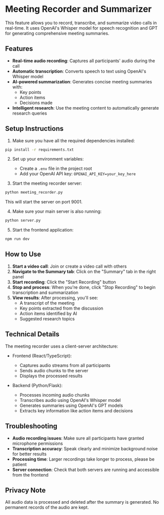 # Meeting Recorder and Summarizer

This feature allows you to record, transcribe, and summarize video calls in real-time. It uses OpenAI's Whisper model for speech recognition and GPT for generating comprehensive meeting summaries.

## Features

- **Real-time audio recording**: Captures all participants' audio during the call
- **Automatic transcription**: Converts speech to text using OpenAI's Whisper model
- **AI-powered summarization**: Generates concise meeting summaries with:
  - Key points
  - Action items
  - Decisions made
- **Intelligent research**: Use the meeting content to automatically generate research queries

## Setup Instructions

1. Make sure you have all the required dependencies installed:

```bash
pip install -r requirements.txt
```

2. Set up your environment variables:
   - Create a `.env` file in the project root
   - Add your OpenAI API key: `OPENAI_API_KEY=your_key_here`

3. Start the meeting recorder server:

```bash
python meeting_recorder.py
```

This will start the server on port 9001.

4. Make sure your main server is also running:

```bash
python server.py
```

5. Start the frontend application:

```bash
npm run dev
```

## How to Use

1. **Start a video call**: Join or create a video call with others
2. **Navigate to the Summary tab**: Click on the "Summary" tab in the right panel
3. **Start recording**: Click the "Start Recording" button
4. **Stop and process**: When you're done, click "Stop Recording" to begin transcription and summarization
5. **View results**: After processing, you'll see:
   - A transcript of the meeting
   - Key points extracted from the discussion
   - Action items identified by AI
   - Suggested research topics

## Technical Details

The meeting recorder uses a client-server architecture:

- Frontend (React/TypeScript):
  - Captures audio streams from all participants
  - Sends audio chunks to the server
  - Displays the processed results

- Backend (Python/Flask):
  - Processes incoming audio chunks
  - Transcribes audio using OpenAI's Whisper model
  - Generates summaries using OpenAI's GPT models
  - Extracts key information like action items and decisions

## Troubleshooting

- **Audio recording issues**: Make sure all participants have granted microphone permissions
- **Transcription accuracy**: Speak clearly and minimize background noise for better results
- **Processing time**: Larger recordings take longer to process, please be patient
- **Server connection**: Check that both servers are running and accessible from the frontend

## Privacy Note

All audio data is processed and deleted after the summary is generated. No permanent records of the audio are kept. 